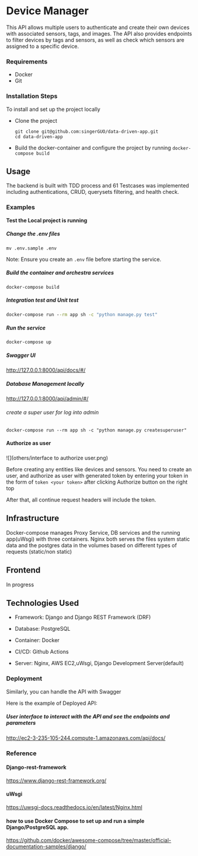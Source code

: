 # Device Manager

This API allows multiple users to authenticate and create their own devices with associated sensors, tags, and images. The API also provides endpoints to filter devices by tags and sensors, as well as check which sensors are assigned to a specific device.

### Requirements

- Docker
- Git

### Installation Steps

To install and set up the project locally

- Clone the project

  ```
  git clone git@github.com:singerGUO/data-driven-app.git
  cd data-driven-app
  ```

- Build the docker-container and configure the project by running `docker-compose build`

## Usage

The backend is built with TDD process and 61 Testcases was implemented including authentications, CRUD, querysets filtering, and health check.

### Examples

**Test the Local project is running** 

##### Change the .env files

```
mv .env.sample .env 
```

Note: Ensure you create an `.env` file before starting the service.

##### Build the container and orchestra services

```
docker-compose build
```

##### Integration test and Unit test

```cmd
docker-compose run --rm app sh -c "python manage.py test"
```

##### Run the service

```shell
docker-compose up
```

##### Swagger UI

http://127.0.0.1:8000/api/docs/#/

##### Database Management locally

http://127.0.0.1:8000/api/admin/#/

###### create a super user for log into admin

```shell
docker-compose run --rm app sh -c "python manage.py createsuperuser"
```



#### Authorize as user

### 

![](others/interface to authorize user.png)

Before creating any entities like devices and sensors. You need to create an user, and authorize as user with generated token by entering your token in the form of `token <your token>` after clicking Authorize button on the right top

After that, all continue request headers will include the token. 

## Infrastructure

Docker-compose manages Proxy Service, DB services and the running app(uWsgi) with three containers. Nginx both serves the files system static data and the postgres data in the volumes based on different types of requests (static/non static)



## Frontend

In progress

## Technologies Used

- Framework: Django and Django REST Framework (DRF)

- Database: PostgreSQL

- Container: Docker

- CI/CD:  Github Actions

- Server: Nginx, AWS EC2,uWsgi, Django Development Server(default)

  

### Deployment

Similarly, you can handle the API with Swagger

Here is the example of Deployed API:

##### User interface to interact with the API and see the endpoints and parameters

http://ec2-3-235-105-244.compute-1.amazonaws.com/api/docs/



### Reference

#### Django-rest-framework

https://www.django-rest-framework.org/

#### uWsgi

https://uwsgi-docs.readthedocs.io/en/latest/Nginx.html

#### how to use Docker Compose to set up and run a simple Django/PostgreSQL app.

https://github.com/docker/awesome-compose/tree/master/official-documentation-samples/django/





